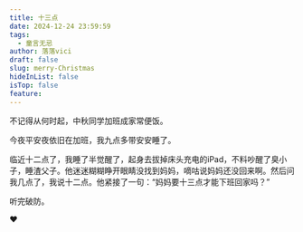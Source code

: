 ```yaml
---
title: 十三点
date: 2024-12-24 23:59:59
tags:
  - 童言无忌
author: 落落vici
draft: false
slug: merry-Christmas
hideInList: false
isTop: false
feature:
---
```

不记得从何时起，中秋同学加班成家常便饭。

今夜平安夜依旧在加班，我九点多带安安睡了。

临近十二点了，我睡了半觉醒了，起身去拔掉床头充电的iPad，不料吵醒了臭小子，睡渣父子。他迷迷糊糊睁开眼睛没找到妈妈，嘀咕说妈妈还没回来啊。然后问我几点了，我说十二点。他紧接了一句：“妈妈要十三点才能下班回家吗？”

听完破防。

❤